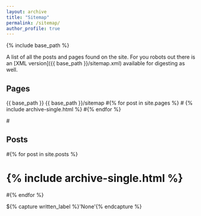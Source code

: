 ```yaml
---
layout: archive
title: "Sitemap"
permalink: /sitemap/
author_profile: true
---
```


{% include base_path %}

A list of all the posts and pages found on the site. For you robots out there is an [XML version]({{ base_path }}/sitemap.xml) available for digesting as well.

<h2>Pages</h2>
{{ base_path }}
{{ base_path }}/sitemap
#{% for post in site.pages %}
#  {% include archive-single.html %}
#{% endfor %}

#<h2>Posts</h2>
#{% for post in site.posts %}
#  {% include archive-single.html %}
#{% endfor %}

${% capture written_label %}'None'{% endcapture %}
